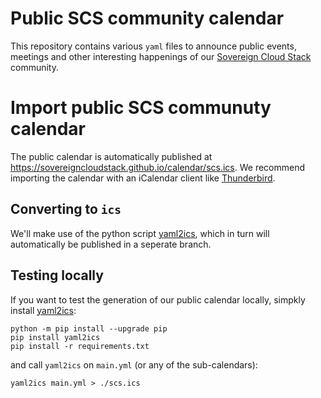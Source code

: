 # Public SCS community calendar
This repository contains various `yaml` files to announce public events, meetings and other interesting happenings of 
our [Sovereign Cloud Stack](https://scs.community) community.

# Import public SCS communuty calendar
The public calendar is automatically published at <https://sovereigncloudstack.github.io/calendar/scs.ics>. We recommend importing the calendar with an iCalendar client like [Thunderbird](https://support.mozilla.org/en-US/kb/creating-new-calendars#w_on-the-network-connect-to-your-online-calendars).

## Converting to `ics`
We'll make use of the python script [yaml2ics](https://github.com/scientific-python/yaml2ics), which in turn will automatically be published in a seperate branch.

## Testing locally
If you want to test the generation of our public calendar locally, simpkly install [yaml2ics](https://github.com/scientific-python/yaml2ics):
```
python -m pip install --upgrade pip
pip install yaml2ics
pip install -r requirements.txt
```
and call `yaml2ics` on `main.yml` (or any of the sub-calendars):
```
yaml2ics main.yml > ./scs.ics
```
